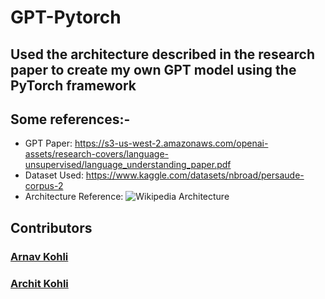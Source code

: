 # GPT-Pytorch
## Used the architecture described in the research paper to create my own GPT model using the PyTorch framework
## Some references:-
- GPT Paper: https://s3-us-west-2.amazonaws.com/openai-assets/research-covers/language-unsupervised/language_understanding_paper.pdf
- Dataset Used: https://www.kaggle.com/datasets/nbroad/persaude-corpus-2
- Architecture Reference: ![Wikipedia Architecture](https://github.com/Archit-Kohli/GPT-Pytorch/assets/118905854/43090b25-6b6e-4d98-96ca-2f5f5810a446)

## Contributors
### [Arnav Kohli](https://github.com/THEGAMECHANGER416)
### [Archit Kohli](https://github.com/Archit-Kohli)
